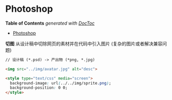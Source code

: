 # Photoshop

<!-- START doctoc generated TOC please keep comment here to allow auto update -->
<!-- DON'T EDIT THIS SECTION, INSTEAD RE-RUN doctoc TO UPDATE -->
**Table of Contents**  *generated with [DocToc](https://github.com/thlorenz/doctoc)*
- [Photoshop](#photoshop)
<!-- END doctoc generated TOC please keep comment here to allow auto update -->

**切图** 从设计稿中切除网页的素材并在代码中引入图片 (复杂的图片或者解决兼容问题)

```html
// 设计稿 (*.psd) -> 产出物 (*png, *.jpg)

<img src="../img/avatar.jpg" alt="desc">

<style type="text/css" media="screen">
  background-image: url(../../img/sprite.png);
  background-position: 0 0;
</style>
```
